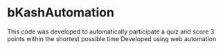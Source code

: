 # bKashAutomation
This code was developed to automatically participate a quiz and score 3 points within the shortest possible time
Developed using web automation
